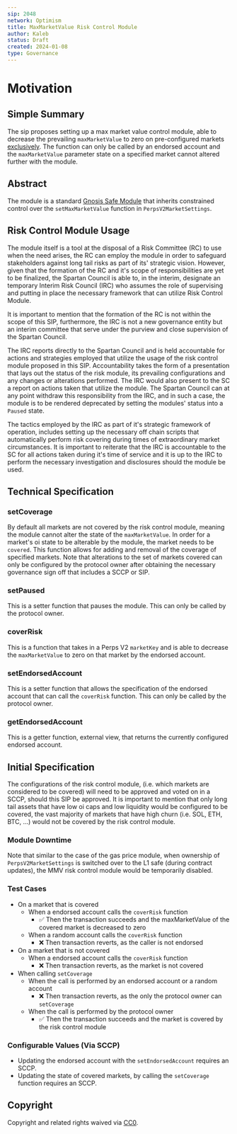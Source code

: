 ```yaml
---
sip: 2048
network: Optimism
title: MaxMarketValue Risk Control Module
author: Kaleb
status: Draft
created: 2024-01-08
type: Governance
---
```


# Motivation
<!--You can leave these HTML comments in your merged SIP and delete the visible duplicate text guides, they will not appear and may be helpful to refer to if you edit it again. This is the suggested template for new SIPs. Note that an SIP number will be assigned by an editor. When opening a pull request to submit your SIP, please use an abbreviated title in the filename, `sip-draft_title_abbrev.md`. The title should be 44 characters or less.-->

## Simple Summary
<!--"If you can't explain it simply, you don't understand it well enough." Simply describe the outcome the proposed changes intends to achieve. This should be non-technical and accessible to a casual community member.-->

The sip proposes setting up a max market value control module, able to decrease the prevailing `maxMarketValue` to zero on pre-configured markets [exclusively](#setcoverage). The function can only be called by an endorsed account and the `maxMarketValue` parameter state on a specified market cannot altered further with the module.

## Abstract

<!--A short (~200 word) description of the proposed change, the abstract should clearly describe the proposed change. This is what *will* be done if the SIP is implemented, not *why* it should be done or *how* it will be done. If the SIP proposes deploying a new contract, write, "we propose to deploy a new contract that will do x".-->

The module is a standard [Gnosis Safe Module](https://docs.safe.global/safe-smart-account/modules) that inherits constrained control over the `setMaxMarketValue` function in `PerpsV2MarketSettings`.

## Risk Control Module Usage

The module itself is a tool at the disposal of a Risk Committee (RC) to use when the need arises, the RC can employ the module in order to safeguard stakeholders against long tail risks as part of its' strategic vision. However, given that the formation of the RC and it's scope of responsibilities are yet to be finalized, the Spartan Council is able to, in the interim, designate an temporary Interim Risk Council (IRC) who assumes the role of supervising and putting in place the necessary framework that can utilize Risk Control Module. 

It is important to mention that the formation of the RC is not within the scope of this SIP, furthermore, the IRC is not a new governance entity but an interim committee that serve under the purview and close supervision of the Spartan Council. 

The IRC reports directly to the Spartan Council and is held accountable for actions and strategies employed that utilize the usage of the risk control module proposed in this SIP. Accountability takes the form of a presentation that lays out the status of the risk module, its prevailing configurations and any changes or alterations performed. The IRC would also present to the SC a report on actions taken that utilize the module. The Spartan Council can at any point withdraw this responsibility from the IRC, and in such a case, the module is to be rendered deprecated by setting the modules' status into a `Paused` state.

The tactics employed by the IRC as part of it's strategic framework of operation, includes setting up the necessary off chain scripts that automatically perform risk covering during times of extraordinary market circumstances. It is important to reiterate that the IRC is accountable to the SC for all actions taken during it's time of service and it is up to the IRC to perform the necessary investigation and disclosures should the module be used.


## Technical Specification

### **setCoverage**
By default all markets are not covered by the risk control module, meaning the module cannot alter the state of the `maxMarketValue`. In order for a market's oi state to be alterable by the module, the market needs to be `covered`. This function allows for adding and removal of the coverage of specified markets. Note that alterations to the set of markets covered can only be configured by the protocol owner after obtaining the necessary governance sign off that includes a SCCP or SIP.

### **setPaused**
This is a setter function that pauses the module. This can only be called by the protocol owner.

### **coverRisk**
This is a function that takes in a Perps V2 `marketKey` and is able to decrease the `maxMarketValue` to zero on that market by the endorsed account.

### **setEndorsedAccount**
This is a setter function that allows the specification of the endorsed account that can call the `coverRisk` function. This can only be called by the protocol owner.

### **getEndorsedAccount**
This is a getter function, external view, that returns the currently configured endorsed account.


## Initial Specification
The configurations of the risk control module, (i.e. which markets are considered to be covered) will need to be approved and voted on in a SCCP, should this SIP be approved. It is important to mention that only long tail assets that have low oi caps and low liquidity would be configured to be covered, the vast majority of markets that have high churn (i.e. SOL, ETH, BTC, ...) would not be covered by the risk control module.

### Module Downtime
Note that similar to the case of the gas price module, when ownership of `PerpsV2MarketSettings` is switched over to the L1 safe (during contract updates), the MMV risk control module would be temporarily disabled.  

### Test Cases

<!--Test cases for an implementation are mandatory for SIPs but can be included with the implementation..-->
- On a market that is covered
    - When a endorsed account calls the `coverRisk`  function
        - ✅ Then the transaction succeeds and the maxMarketValue of the covered market is decreased to zero
    - When a random  account calls the `coverRisk`  function
        - ❌ Then transaction reverts, as the caller is not endorsed
- On a market that is not covered
    - When a endorsed account calls the `coverRisk`  function
        - ❌ Then transaction reverts, as the market is not covered
- When calling `setCoverage`
    - When the call is performed by an endorsed account or a random account
        - ❌ Then transaction reverts, as the only the protocol owner can `setCoverage`
    - When the call is performed by the protocol owner
        - ✅ Then the transaction succeeds and the market is covered by the risk control module


### Configurable Values (Via SCCP)

<!--Please list all values configurable via SCCP under this implementation.-->
- Updating the endorsed account with the `setEndorsedAccount` requires an SCCP.
- Updating the state of covered markets, by calling the `setCoverage` function requires an SCCP.

## Copyright

Copyright and related rights waived via [CC0](https://creativecommons.org/publicdomain/zero/1.0/).